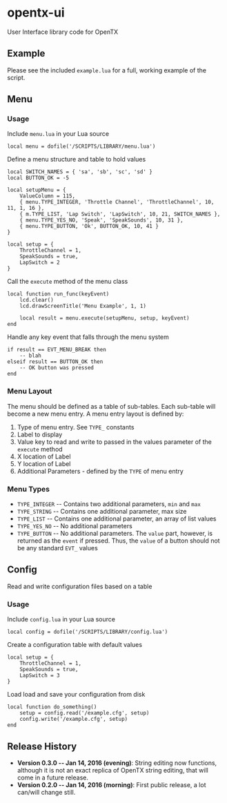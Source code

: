 # opentx-ui

User Interface library code for OpenTX

## Example

Please see the included `example.lua` for a full, working example of the script.

## Menu

### Usage

Include `menu.lua` in your Lua source

```
local menu = dofile('/SCRIPTS/LIBRARY/menu.lua')
```

Define a menu structure and table to hold values

```
local SWITCH_NAMES = { 'sa', 'sb', 'sc', 'sd' }
local BUTTON_OK = -5

local setupMenu = {
	ValueColumn = 115,
	{ menu.TYPE_INTEGER, 'Throttle Channel', 'ThrottleChannel', 10, 11, 1, 16 },
	{ m.TYPE_LIST, 'Lap Switch', 'LapSwitch', 10, 21, SWITCH_NAMES },
	{ menu.TYPE_YES_NO, 'Speak', 'SpeakSounds', 10, 31 },
	{ menu.TYPE_BUTTON, 'Ok', BUTTON_OK, 10, 41 }
}

local setup = {
	ThrottleChannel = 1,
	SpeakSounds = true,
	LapSwitch = 2
}
```

Call the `execute` method of the menu class

```
local function run_func(keyEvent)
	lcd.clear()
	lcd.drawScreenTitle('Menu Example', 1, 1)

	local result = menu.execute(setupMenu, setup, keyEvent)
end
```

Handle any key event that falls through the menu system

```
if result == EVT_MENU_BREAK then
	-- blah
elseif result == BUTTON_OK then
	-- OK button was pressed
end
```

### Menu Layout

The menu should be defined as a table of sub-tables. Each sub-table will become a new
menu entry. A menu entry layout is defined by:

1. Type of menu entry. See `TYPE_` constants
2. Label to display
3. Value key to read and write to passed in the values parameter of the `execute` method
4. X location of Label
5. Y location of Label
6. Additional Parameters - defined by the `TYPE` of menu entry

### Menu Types

* `TYPE_INTEGER` -- Contains two additional parameters, `min` and `max`
* `TYPE_STRING` -- Contains one additional parameter, max size
* `TYPE_LIST` -- Contains one additional parameter, an array of list values
* `TYPE_YES_NO` -- No additional parameters
* `TYPE_BUTTON` -- No additional parameters. The `value` part, however, is returned as
  the `event` if pressed. Thus, the `value` of a button should not be any standard `EVT_` values

## Config

Read and write configuration files based on a table

### Usage

Include `config.lua` in your Lua source

```
local config = dofile('/SCRIPTS/LIBRARY/config.lua')
```

Create a configuration table with default values

```
local setup = {
	ThrottleChannel = 1,
	SpeakSounds = true,
	LapSwitch = 3
}
```

Load load and save your configuration from disk

```
local function do_something()
	setup = config.read('/example.cfg', setup)
	config.write('/example.cfg', setup)
end
```


## Release History

* **Version 0.3.0 -- Jan 14, 2016 (evening)**: String editing now functions, although it
  is not an exact replica of OpenTX string editing, that will come in a future release.
* **Version 0.2.0 -- Jan 14, 2016 (morning)**: First public release, a lot can/will
  change still.
